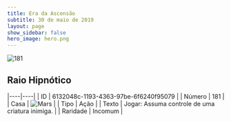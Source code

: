 ```yaml
---
title: Era da Ascensão
subtitle: 30 de maio de 2019
layout: page
show_sidebar: false
hero_image: hero.png
---
```


![181](https://cdn.keyforgegame.com/media/card_front/pt/435_181_4WVQQH95CHJX_pt.png)

## Raio Hipnótico

|----|----|
| ID | 6132048c-1193-4363-97be-6f6240f95079 |
| Número | 181 |
| Casa | ![Mars](https://archonarcana.com/images/thumb/d/de/Mars.png/22px-Mars.png "Marte") |
| Tipo | Ação |
| Texto | Jogar: Assuma controle de uma criatura inimiga. |
| Raridade | Incomum |
